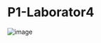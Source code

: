 # P1-Laborator4

![image](https://user-images.githubusercontent.com/101264707/157859786-3ceac61d-0b91-4314-be38-8180c979a87e.png)
